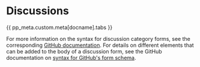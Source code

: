 # Discussions


{{ pp_meta.custom.meta[docname].tabs }}


For more information on the syntax for discussion category forms,
see the corresponding [GitHub documentation](https://docs.github.com/en/discussions/managing-discussions-for-your-community/syntax-for-discussion-category-forms).
For details on different elements that can be added to the body of a discussion form,
see the GitHub documentation on [syntax for GitHub's form schema](https://docs.github.com/en/communities/using-templates-to-encourage-useful-issues-and-pull-requests/syntax-for-githubs-form-schema).
